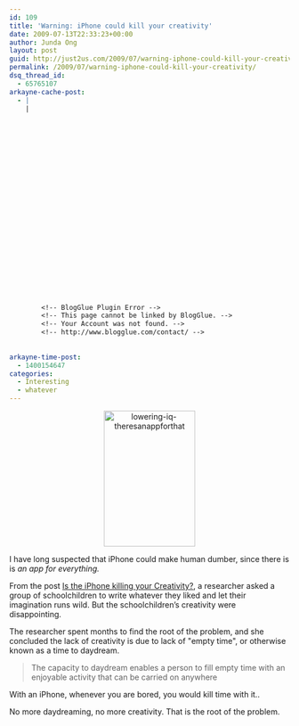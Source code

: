 ```yaml
---
id: 109
title: 'Warning: iPhone could kill your creativity'
date: 2009-07-13T22:33:23+00:00
author: Junda Ong
layout: post
guid: http://just2us.com/2009/07/warning-iphone-could-kill-your-creativity/
permalink: /2009/07/warning-iphone-could-kill-your-creativity/
dsq_thread_id:
  - 65765107
arkayne-cache-post:
  - |
    |
        
        
        
        
        
        
        
        
        
        
        
        
        
        
        
        
        
        
        
        
        
        
        
        <!-- BlogGlue Plugin Error -->
        <!-- This page cannot be linked by BlogGlue. -->
        <!-- Your Account was not found. -->
        <!-- http://www.blogglue.com/contact/ -->
        
        
arkayne-time-post:
  - 1400154647
categories:
  - Interesting
  - whatever
---
```

<p align="center">
  <a href="http://just2us.com//wp-content/uploads/2009/07/lowering-iq-theresanappforthat.jpg" onclick="__gaTracker('send', 'event', 'outbound-article', 'http://just2us.com//wp-content/uploads/2009/07/lowering-iq-theresanappforthat.jpg', '');"><img style="border-top-width: 0px; border-left-width: 0px; border-bottom-width: 0px; border-right-width: 0px" height="244" alt="lowering-iq-theresanappforthat" src="http://blog.just2us.com/wp-content/uploads/2009/07/lowering-iq-theresanappforthat-thumb.jpg" width="164" border="0" /></a>
</p>

I have long suspected that iPhone could make human dumber, since there is is _an app for everything._

From the post <a href="http://lateralaction.com/articles/iphone-creativity/" onclick="__gaTracker('send', 'event', 'outbound-article', 'http://lateralaction.com/articles/iphone-creativity/', 'Is the iPhone killing your Creativity?');">Is the iPhone killing your Creativity?</a>, a researcher asked a group of schoolchildren to write whatever they liked and let their imagination runs wild. But the schoolchildren&#8217;s creativity were disappointing.

The researcher spent months to find the root of the problem, and she concluded the lack of creativity is due to lack of "empty time", or otherwise known as a time to daydream.

> The capacity to daydream enables a person to fill empty time with an enjoyable activity that can be carried on anywhere

With an iPhone, whenever you are bored, you would kill time with it.. 

No more daydreaming, no more creativity. That is the root of the problem.

<div style="font-size:0px;height:0px;line-height:0px;margin:0;padding:0;clear:both">
</div>